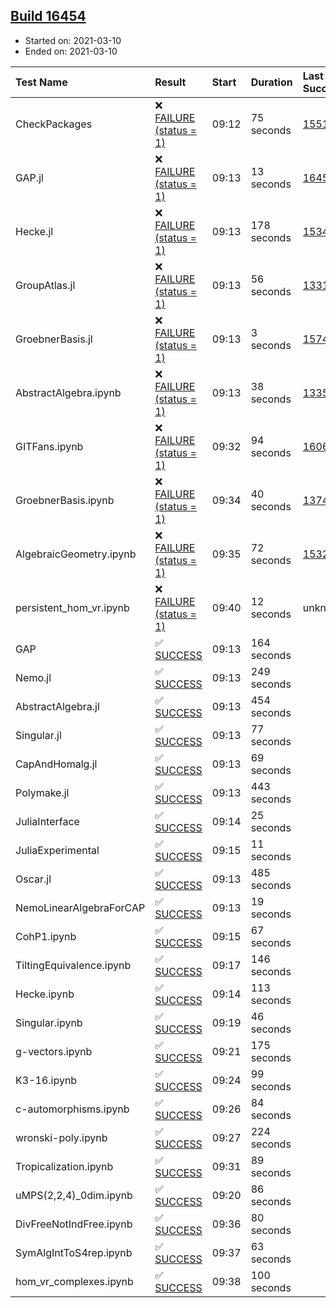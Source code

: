 ## [Build 16454](https://oscarci.mathematik.uni-kl.de/job/oscar/16454/)

* Started on: 2021-03-10
* Ended on: 2021-03-10

| Test Name    | Result | Start | Duration | Last Success | First Failure |
|:-------------|:-------|:------|:---------|:-------------|:--------------|
| CheckPackages | ❌ [FAILURE (status = 1)](https://oscarci.mathematik.uni-kl.de/job/oscar/16454/artifact/logs/build-16454/CheckPackages.log) | 09:12 | 75 seconds | [15514](https://oscarci.mathematik.uni-kl.de/job/oscar/15514/) | [15515](https://oscarci.mathematik.uni-kl.de/job/oscar/15515/) |
| GAP.jl | ❌ [FAILURE (status = 1)](https://oscarci.mathematik.uni-kl.de/job/oscar/16454/artifact/logs/build-16454/GAP.jl.log) | 09:13 | 13 seconds | [16452](https://oscarci.mathematik.uni-kl.de/job/oscar/16452/) | [16453](https://oscarci.mathematik.uni-kl.de/job/oscar/16453/) |
| Hecke.jl | ❌ [FAILURE (status = 1)](https://oscarci.mathematik.uni-kl.de/job/oscar/16454/artifact/logs/build-16454/Hecke.jl.log) | 09:13 | 178 seconds | [15344](https://oscarci.mathematik.uni-kl.de/job/oscar/15344/) | [15348](https://oscarci.mathematik.uni-kl.de/job/oscar/15348/) |
| GroupAtlas.jl | ❌ [FAILURE (status = 1)](https://oscarci.mathematik.uni-kl.de/job/oscar/16454/artifact/logs/build-16454/GroupAtlas.jl.log) | 09:13 | 56 seconds | [13311](https://oscarci.mathematik.uni-kl.de/job/oscar/13311/) | [13312](https://oscarci.mathematik.uni-kl.de/job/oscar/13312/) |
| GroebnerBasis.jl | ❌ [FAILURE (status = 1)](https://oscarci.mathematik.uni-kl.de/job/oscar/16454/artifact/logs/build-16454/GroebnerBasis.jl.log) | 09:13 | 3 seconds | [15745](https://oscarci.mathematik.uni-kl.de/job/oscar/15745/) | [15746](https://oscarci.mathematik.uni-kl.de/job/oscar/15746/) |
| AbstractAlgebra.ipynb | ❌ [FAILURE (status = 1)](https://oscarci.mathematik.uni-kl.de/job/oscar/16454/artifact/logs/build-16454/AbstractAlgebra.ipynb.log) | 09:13 | 38 seconds | [13355](https://oscarci.mathematik.uni-kl.de/job/oscar/13355/) | [13356](https://oscarci.mathematik.uni-kl.de/job/oscar/13356/) |
| GITFans.ipynb | ❌ [FAILURE (status = 1)](https://oscarci.mathematik.uni-kl.de/job/oscar/16454/artifact/logs/build-16454/GITFans.ipynb.log) | 09:32 | 94 seconds | [16068](https://oscarci.mathematik.uni-kl.de/job/oscar/16068/) | [16069](https://oscarci.mathematik.uni-kl.de/job/oscar/16069/) |
| GroebnerBasis.ipynb | ❌ [FAILURE (status = 1)](https://oscarci.mathematik.uni-kl.de/job/oscar/16454/artifact/logs/build-16454/GroebnerBasis.ipynb.log) | 09:34 | 40 seconds | [13748](https://oscarci.mathematik.uni-kl.de/job/oscar/13748/) | [13749](https://oscarci.mathematik.uni-kl.de/job/oscar/13749/) |
| AlgebraicGeometry.ipynb | ❌ [FAILURE (status = 1)](https://oscarci.mathematik.uni-kl.de/job/oscar/16454/artifact/logs/build-16454/AlgebraicGeometry.ipynb.log) | 09:35 | 72 seconds | [15322](https://oscarci.mathematik.uni-kl.de/job/oscar/15322/) | [15323](https://oscarci.mathematik.uni-kl.de/job/oscar/15323/) |
| persistent_hom_vr.ipynb | ❌ [FAILURE (status = 1)](https://oscarci.mathematik.uni-kl.de/job/oscar/16454/artifact/logs/build-16454/persistent_hom_vr.ipynb.log) | 09:40 | 12 seconds | unknown | unknown |
| GAP | ✅ [SUCCESS](https://oscarci.mathematik.uni-kl.de/job/oscar/16454/artifact/logs/build-16454/GAP.log) | 09:13 | 164 seconds |  |  |
| Nemo.jl | ✅ [SUCCESS](https://oscarci.mathematik.uni-kl.de/job/oscar/16454/artifact/logs/build-16454/Nemo.jl.log) | 09:13 | 249 seconds |  |  |
| AbstractAlgebra.jl | ✅ [SUCCESS](https://oscarci.mathematik.uni-kl.de/job/oscar/16454/artifact/logs/build-16454/AbstractAlgebra.jl.log) | 09:13 | 454 seconds |  |  |
| Singular.jl | ✅ [SUCCESS](https://oscarci.mathematik.uni-kl.de/job/oscar/16454/artifact/logs/build-16454/Singular.jl.log) | 09:13 | 77 seconds |  |  |
| CapAndHomalg.jl | ✅ [SUCCESS](https://oscarci.mathematik.uni-kl.de/job/oscar/16454/artifact/logs/build-16454/CapAndHomalg.jl.log) | 09:13 | 69 seconds |  |  |
| Polymake.jl | ✅ [SUCCESS](https://oscarci.mathematik.uni-kl.de/job/oscar/16454/artifact/logs/build-16454/Polymake.jl.log) | 09:13 | 443 seconds |  |  |
| JuliaInterface | ✅ [SUCCESS](https://oscarci.mathematik.uni-kl.de/job/oscar/16454/artifact/logs/build-16454/JuliaInterface.log) | 09:14 | 25 seconds |  |  |
| JuliaExperimental | ✅ [SUCCESS](https://oscarci.mathematik.uni-kl.de/job/oscar/16454/artifact/logs/build-16454/JuliaExperimental.log) | 09:15 | 11 seconds |  |  |
| Oscar.jl | ✅ [SUCCESS](https://oscarci.mathematik.uni-kl.de/job/oscar/16454/artifact/logs/build-16454/Oscar.jl.log) | 09:13 | 485 seconds |  |  |
| NemoLinearAlgebraForCAP | ✅ [SUCCESS](https://oscarci.mathematik.uni-kl.de/job/oscar/16454/artifact/logs/build-16454/NemoLinearAlgebraForCAP.log) | 09:13 | 19 seconds |  |  |
| CohP1.ipynb | ✅ [SUCCESS](https://oscarci.mathematik.uni-kl.de/job/oscar/16454/artifact/logs/build-16454/CohP1.ipynb.log) | 09:15 | 67 seconds |  |  |
| TiltingEquivalence.ipynb | ✅ [SUCCESS](https://oscarci.mathematik.uni-kl.de/job/oscar/16454/artifact/logs/build-16454/TiltingEquivalence.ipynb.log) | 09:17 | 146 seconds |  |  |
| Hecke.ipynb | ✅ [SUCCESS](https://oscarci.mathematik.uni-kl.de/job/oscar/16454/artifact/logs/build-16454/Hecke.ipynb.log) | 09:14 | 113 seconds |  |  |
| Singular.ipynb | ✅ [SUCCESS](https://oscarci.mathematik.uni-kl.de/job/oscar/16454/artifact/logs/build-16454/Singular.ipynb.log) | 09:19 | 46 seconds |  |  |
| g-vectors.ipynb | ✅ [SUCCESS](https://oscarci.mathematik.uni-kl.de/job/oscar/16454/artifact/logs/build-16454/g-vectors.ipynb.log) | 09:21 | 175 seconds |  |  |
| K3-16.ipynb | ✅ [SUCCESS](https://oscarci.mathematik.uni-kl.de/job/oscar/16454/artifact/logs/build-16454/K3-16.ipynb.log) | 09:24 | 99 seconds |  |  |
| c-automorphisms.ipynb | ✅ [SUCCESS](https://oscarci.mathematik.uni-kl.de/job/oscar/16454/artifact/logs/build-16454/c-automorphisms.ipynb.log) | 09:26 | 84 seconds |  |  |
| wronski-poly.ipynb | ✅ [SUCCESS](https://oscarci.mathematik.uni-kl.de/job/oscar/16454/artifact/logs/build-16454/wronski-poly.ipynb.log) | 09:27 | 224 seconds |  |  |
| Tropicalization.ipynb | ✅ [SUCCESS](https://oscarci.mathematik.uni-kl.de/job/oscar/16454/artifact/logs/build-16454/Tropicalization.ipynb.log) | 09:31 | 89 seconds |  |  |
| uMPS(2,2,4)_0dim.ipynb | ✅ [SUCCESS](https://oscarci.mathematik.uni-kl.de/job/oscar/16454/artifact/logs/build-16454/uMPS-2-2-4-_0dim.ipynb.log) | 09:20 | 86 seconds |  |  |
| DivFreeNotIndFree.ipynb | ✅ [SUCCESS](https://oscarci.mathematik.uni-kl.de/job/oscar/16454/artifact/logs/build-16454/DivFreeNotIndFree.ipynb.log) | 09:36 | 80 seconds |  |  |
| SymAlgIntToS4rep.ipynb | ✅ [SUCCESS](https://oscarci.mathematik.uni-kl.de/job/oscar/16454/artifact/logs/build-16454/SymAlgIntToS4rep.ipynb.log) | 09:37 | 63 seconds |  |  |
| hom_vr_complexes.ipynb | ✅ [SUCCESS](https://oscarci.mathematik.uni-kl.de/job/oscar/16454/artifact/logs/build-16454/hom_vr_complexes.ipynb.log) | 09:38 | 100 seconds |  |  |
